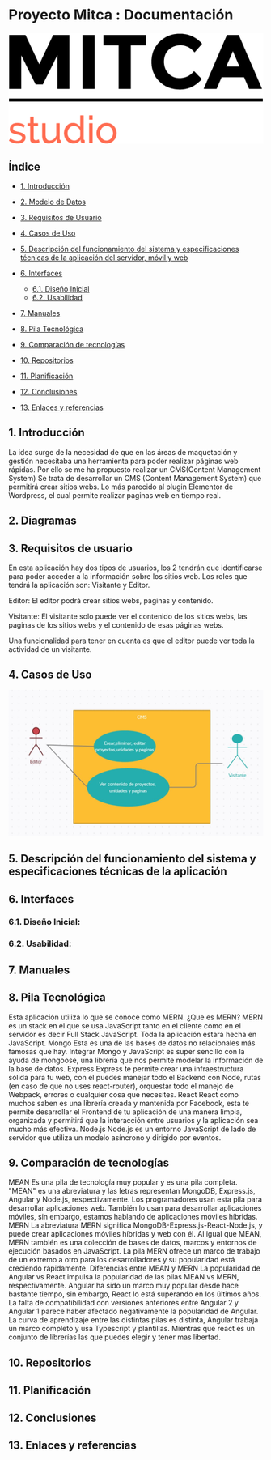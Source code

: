 # Proyecto Mitca : Documentación
![Logo Mitca](img/logo.png)

## Índice
* [1. Introducción](#idIntroduccion)

* [2. Modelo de Datos	](#idModelo)

* [3. Requisitos de Usuario](#idReqUsu)

* [4. Casos de Uso](#idCasosDeUso)

* [5. Descripción del funcionamiento del sistema y especificaciones técnicas de la aplicación del servidor, móvil y web](#idDescripcion)

* [6. Interfaces](#idInterfaces)
  * [6.1. Diseño Inicial](#idDiseño)
  * [6.2. Usabilidad](#idUsabilidad)

* [7. Manuales](#idManuales)

* [8. Pila Tecnológica](#idPilaTecnologica)

* [9. Comparación de tecnologías](#idComparacionTecnologias)

* [10. Repositorios](#idRepositorios)

* [11. Planificación](#idPlanificacion)

* [12. Conclusiones](#idConclusiones)

* [13. Enlaces  y referencias](#idEnlaceReferencias)

## 1. Introducción<a name="idIntroduccion"></a>

La idea surge de la necesidad de que en las áreas de maquetación y gestión necesitaba una herramienta para poder realizar páginas web rápidas.
Por ello se me ha propuesto realizar un CMS(Content Management System)
Se trata de desarrollar un CMS (Content Management System) que permitirá crear sitios webs. Lo más parecido al plugin Elementor de Wordpress, el cual permite realizar paginas web en tiempo real. 

## 2. Diagramas<a name="idModelo"></a>

## 3. Requisitos de usuario<a name="idReqUsu"></a>

En esta aplicación hay dos tipos de usuarios, los 2 tendrán que identificarse para poder acceder a la información sobre los sitios web.  Los roles que tendrá la aplicación son: Visitante y Editor.

Editor: El editor podrá crear sitios webs, páginas y contenido.
 
Visitante: El visitante solo puede ver el contenido de los sitios webs, las paginas de los sitios webs y el contenido de esas páginas webs.

 Una funcionalidad para tener en cuenta es que el editor puede ver toda la actividad de un visitante.

## 4. Casos de Uso<a name="idCasosDeUso"></a>

![Casos de uso](img/caso-uso.png)


## 5. Descripción del funcionamiento del sistema y especificaciones técnicas de la aplicación<a name="idDescripcion"></a>



## 6. Interfaces<a name="idInterfaces"></a>

### 6.1. Diseño Inicial:<a name="idDiseño"></a>

### 6.2. Usabilidad:<a name="idUsabilidad"></a>

## 7. Manuales<a name="idManuales"></a>

## 8. Pila Tecnológica<a name="idPilaTecnologica"></a>
Esta aplicación utiliza lo que se conoce como MERN.
¿Que es MERN?
MERN es un stack en el que se usa JavaScript tanto en el cliente como en el servidor es decir Full Stack JavaScript. Toda la aplicación estará hecha en JavaScript.
Mongo
Esta es una de las bases de datos no relacionales más famosas que hay. Integrar Mongo y JavaScript es super sencillo con la ayuda de mongoose, una librería que nos permite modelar la información de la base de datos.
Express
Express te permite crear una infraestructura sólida para tu web, con el puedes manejar todo el Backend con Node, rutas (en caso de que no uses react-router), orquestar todo el manejo de Webpack, errores o cualquier cosa que necesites.
React
React como muchos saben es una librería creada y mantenida por Facebook, esta te permite desarrollar el Frontend de tu aplicación de una manera limpia, organizada y permitirá que la interacción entre usuarios y la aplicación sea mucho más efectiva.
Node.js
Node.js es un entorno JavaScript de lado de servidor que utiliza un modelo asíncrono y dirigido por eventos.
## 9. Comparación de tecnologías<a name="idComparacionTecnologias"></a>
MEAN
Es una pila de tecnología muy popular y es una pila completa. "MEAN" es una abreviatura y las letras representan MongoDB, Express.js, Angular y Node.js, respectivamente. Los programadores usan esta pila para desarrollar aplicaciones web. También lo usan para desarrollar aplicaciones móviles, sin embargo, estamos hablando de aplicaciones móviles híbridas.
MERN
La abreviatura MERN significa MongoDB-Express.js-React-Node.js, y puede crear aplicaciones móviles híbridas y web con él. Al igual que MEAN, MERN también es una colección de bases de datos, marcos y entornos de ejecución basados en JavaScript. La pila MERN ofrece un marco de trabajo de un extremo a otro para los desarrolladores y su popularidad está creciendo rápidamente.
Diferencias entre MEAN y MERN
La popularidad de Angular vs React impulsa la popularidad de las pilas MEAN vs MERN, respectivamente. Angular ha sido un marco muy popular desde hace bastante tiempo, sin embargo, React lo está superando en los últimos años. La falta de compatibilidad con versiones anteriores entre Angular 2 y Angular 1 parece haber afectado negativamente la popularidad de Angular. La curva de aprendizaje entre las distintas pilas es distinta, Angular trabaja un marco completo y usa Typescript y plantillas. Mientras que react es un conjunto de librerías las que puedes elegir y tener mas libertad.
## 10. Repositorios<a name="idRepositorios"></a>

## 11. Planificación<a name="idPlanificacion"></a>

## 12. Conclusiones<a name="idConclusiones"></a>

## 13. Enlaces y referencias<a name="idEnlaceReferencias"></a>
